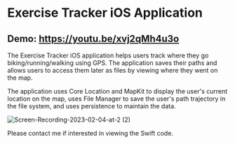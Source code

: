 # Exercise Tracker iOS Application
## Demo: https://youtu.be/xvj2qMh4u3o
The Exercise Tracker iOS application helps users track where they go biking/running/walking using GPS. The application saves their paths and allows users to access them later as files by viewing where they went on the map.

The application uses Core Location and MapKit to display the user's current location on the map, uses File Manager to save the user's path trajectory in the file system, and uses persistence to maintain the data.

![Screen-Recording-2023-02-04-at-2 (2)](https://user-images.githubusercontent.com/71235972/216754921-252dd47a-02d7-4a58-9ea0-c9a35540b696.gif)

Please contact me if interested in viewing the Swift code.

